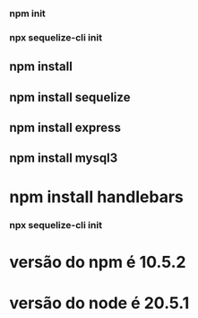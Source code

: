 ### npm init
### npx sequelize-cli init

## npm install
## npm install sequelize
## npm install express
## npm install  mysql3
# npm install handlebars

### npx sequelize-cli init

# versão do npm é 10.5.2
# versão do node é 20.5.1